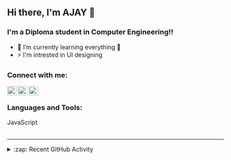 ## Hi there, I'm AJAY 👋

### I'm a Diploma student in Computer Engineering!!

- 🌱 I’m currently learning everything 🤣
- ⚡ I'm intrested in UI designing

### Connect with me:

[<img align="left" alt="gmail.com" width="22px" src="https://cdn.jsdelivr.net/npm/simple-icons@v3/icons/gmail.svg" />][gmail]

[<img align="left" alt="Ajay | Whatsapp" width="22px" src="https://cdn.jsdelivr.net/npm/simple-icons@v3/icons/whatsapp.svg" />][whatsapp]

[<img align="left" alt="Ajay | Instagram" width="22px" src="https://cdn.jsdelivr.net/npm/simple-icons@v3/icons/instagram.svg" />][instagram]

<br />

### Languages and Tools:
JavaScript
<br />
<br />

---


<details>
  <summary>:zap: Recent GitHub Activity</summary>
  
<!--START_SECTION:activity-->
1. 😜 Android Project [QR Registry](https://github.com/AjayCherayi/QR-Registry)

<!--END_SECTION:activity-->

</details>


[instagram]: https://www.instagram.com/i.am.ajay.c
[whatsapp]: https://wa.me/9947116012
[gmail]: https://mail.google.com/mail/u/2/#inbox?compose=CllgCJTLGfFpNhfCxXmdpSQXqgCLNFXVKnftQSDPghRRVdLvFWdsKkrmchhCwNzbRsbbJgfRDnV
